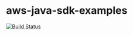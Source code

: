 # aws-java-sdk-examples
[![Build Status](https://travis-ci.org/amol-can/aws-java-sdk-examples.svg?branch=master)](https://travis-ci.org/amol-can/aws-java-sdk-examples)
